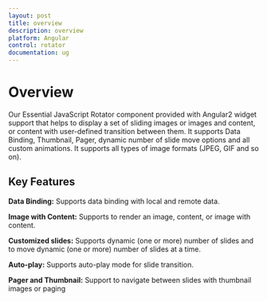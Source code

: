 ```yaml
---
layout: post
title: overview
description: overview
platform: Angular
control: rotator
documentation: ug
---
```


# Overview

Our Essential JavaScript Rotator component provided with Angular2 widget support that helps to display a set of sliding images or images and content, or content with user-defined transition between them. It supports Data Binding, Thumbnail, Pager, dynamic number of slide move options and all custom animations. It supports all types of image formats (JPEG, GIF and so on).

## Key Features

**Data Binding:** Supports data binding with local and remote data. 

**Image with Content:** Supports to render an image, content, or image with content.

**Customized slides:** Supports dynamic (one or more) number of slides and to move dynamic (one or more) number of slides at a time.

**Auto-play:** Supports auto-play mode for slide transition.

**Pager and Thumbnail:** Support to navigate between slides with thumbnail images or paging

